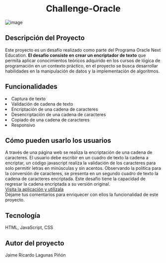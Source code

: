 <h1 align="center">Challenge-Oracle</h1>

![image](https://github.com/user-attachments/assets/126ae7d6-6546-47e5-8475-b3991afad6d3)


<h2>Descripción del Proyecto</h2>

Este proyecto es un desafío realizado como parte del Programa Oracle Next Education.
 <strong>El desafío consiste en crear un encriptador de texto</strong> que permita aplicar conocimientos teóricos adquirido en los cursos de lógica de programación en un contexto práctico,
en el proyecto se busca desarrollar habilidades en la manipulación de datos y la implementación de algoritmos.

<h2>Funcionalidades</h2>
<li>Captura de texto</li>
<li>Validación de cadena de texto</li>
<li>Encriptación de una cadena de caracteres</li>
<li>Desencriptación de una cadena de caracteres</li>
<li>Copiado de una cadena de caracteres</li>
<li>Responsivo</li>


<h2>Cómo pueden usarlo los usuarios</h2>
A través de una página web se realiza la encriptación de una cadena de caracteres.
El usuario debe escribir en un cuadro de texto la cadena a encriptar, un código javascript realiza la validación de los caracteres para solo permitir letras en minúsculas y sin acentos.
Observando la política para la conversión de caracteres, se presenta en un segundo cuadro de texto la cadena de caracteres encriptada.
Este desafío tiene la capacidad de regresar la cadena encriptada a su versión original.
<br><a href="https://challenge-oracle-nine.vercel.app/" target="_blank">Visita la aplicación y utilízala</a> 
<br>Déjame tus comentarios para enriquecer con ellos la funcionalidad de este proyecto.

<h2>Tecnología</h2>
HTML, JavaScript, CSS 

<h2>Autor del proyecto</h2>
Jaime Ricardo Lagunas Piñón


